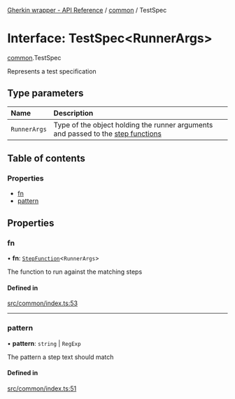 [Gherkin wrapper - API Reference](../README.md) / [common](../modules/common.md) / TestSpec

# Interface: TestSpec<RunnerArgs\>

[common](../modules/common.md).TestSpec

Represents a test specification

## Type parameters

| Name | Description |
| :------ | :------ |
| `RunnerArgs` | Type of the object holding the runner arguments and passed to the [step functions](../modules/common.md#stepfunction) |

## Table of contents

### Properties

- [fn](common.TestSpec.md#fn)
- [pattern](common.TestSpec.md#pattern)

## Properties

### fn

• **fn**: [`StepFunction`](../modules/common.md#stepfunction)<`RunnerArgs`\>

The function to run against the matching steps

#### Defined in

[src/common/index.ts:53](https://github.com/Niitch/gherkin-wrapper/blob/79f02ed/src/common/index.ts#L53)

___

### pattern

• **pattern**: `string` \| `RegExp`

The pattern a step text should match

#### Defined in

[src/common/index.ts:51](https://github.com/Niitch/gherkin-wrapper/blob/79f02ed/src/common/index.ts#L51)
